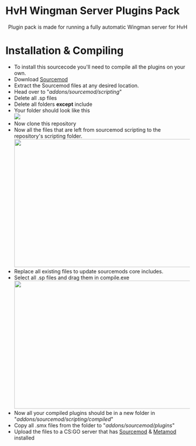 # HvH Wingman Server Plugins Pack
<p align=center>
Plugin pack is made for running a fully automatic Wingman server for HvH

# Installation & Compiling
 + To install this sourcecode you'll need to compile all the plugins on your own.
 + Download [Sourcemod](https://www.sourcemod.net/downloads.php?branch=stable#)
 + Extract the Sourcemod files at any desired location.
 + Head over to "*addons/sourcemod/scripting*"
 + Delete all .sp files
 + Delete all folders **except** include
 + Your folder should look like this 
 <br><img src=https://img.shibe.host/HAZU2/HAmudIho41.png/raw>
 + Now clone this repository
 + Now all the files that are left from sourcemod scripting to the repository's scripting folder.
 <br><img src=https://img.shibe.host/HAZU2/jEBeLate07.png/raw width=550 height=350>
 + Replace all existing files to update sourcemods core includes.
 + Select all .sp files and drag them in compile.exe
 <br><img src="https://img.shibe.host/HAZU2/terOhEqO87.gif/raw" width="550" height="350">
 + Now all your compiled plugins should be in a new folder in "*addons/sourcemod/scripting/compiled*"
 + Copy all .smx files from the folder to "*addons/sourcemod/plugins*"
 + Upload the files to a CS:GO server that has [Sourcemod](https://www.sourcemod.net/downloads.php?branch=stable#) & [Metamod](https://www.sourcemm.net/downloads.php?branch=stable) installed
